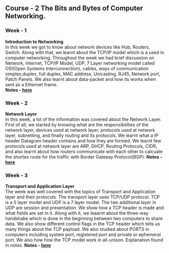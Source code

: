 
## Course - 2 The Bits and Bytes of Computer Networking.

### <b>Week - 1</b>
<b>Introduction to Networking</b>  
In this week we got to know about network devices like Hub, Routers, Switch. Along with that, we learnt about the TCP/IP model which is a used in computer networking. Throughout the week we had brief discussion on Network, Internet, TCP/IP Model, UDP, 7 Layer networking model called OSI(Open Systems Interconnection), cables, ways of communication simplex,duplex, full duplex, MAC address, Unicasting, RJ45, Network port, Patch Panels. We also learnt about data-packet and how its works when sent as a Ethernet frame.  
<b>Notes - [here](./Week-1/README.md)</b>

### <b>Week - 2</b>
<b>Network Layer</b>  
In this week, a lot of the information was covered about the Network Layer. First of all, we started by knowing what are the responsibilities of the network layer, devices used at network layer, protocols used at network layer, subnetting, and finally routing and its protocols. We learnt what a IP header Datagram header contains and how they are formed. We learnt few protocols used at network layer are ARP, DHCP, Routing Protocols, CIDR, and also learnt about how routers communicate with each other to calcuate the shortes route for the traffic with Border Gateeay Protocol(BGP).
<b>Notes - [here](./Week-2/README.md)</b>

### <b>Week - 3</b>
<b>Transport and Application Layer</b>  
The week was well covered with the topics of Transport and Application layer and their protocols. The transport layer uses TCP/UDP protocol. TCP is a 5 layer model and UDP is a 7 layer model. The two additional layer in UDP are session and presentation. We show how a TCP header is made and what fields are set in it. Along with it, we leaarnt about the three-way handshake which is done in the beginning between two computers to share data. We also show different control flags in the TCP header which tells us many things about the TCP payload. We also studied about PORTS in computers including system port, registered port and private or ephemeral port. We also how how the TCP model work in all-unison. Explanation found in notes.
<b>Notes - [here](./Week-3/README.md)</b>

